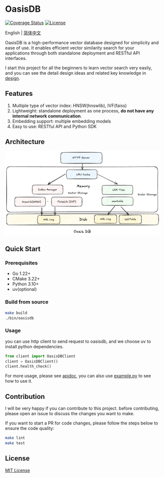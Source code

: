 # OasisDB

[![Coverage Status](https://coveralls.io/repos/github/lizzy-0323/oasisdb/badge.svg?branch=main)](https://coveralls.io/github/lizzy-0323/oasisdb?branch=main)
[![License](https://img.shields.io/badge/License-MIT-blue.svg)](https://opensource.org/licenses/MIT)
<!-- ![logo](./docs/images/logo.png) -->

<!-- [![Build](https://github.com/lizzy-0323/oasisdb/actions/workflows/push_pr.yml/badge.svg)](https://github.com/lizzy-0323/oasisdb/actions/workflows/push_pr.yml) -->

English | [简体中文](readmd-CN.md)

OasisDB is a high-performance vector database designed for simplicity and ease of use. It enables efficient vector similarity search for your applications through both standalone deployment and RESTful API interfaces.

I start this project for all the beginners to learn vector search very easily, and you can see the detail design ideas and related key knowledge in [design](docs/design.md).

## Features

1. Multiple type of vector index: HNSW(hnswlib), IVF(faiss)
2. Lightweight: standalone deployment as one process, **do not have any internal network communication**.
3. Embedding support: multiple embedding models
4. Easy to use: RESTful API and Python SDK

## Architecture

![Architecture](./docs/images/architecture.png)

## Quick Start

### Prerequisites

- Go 1.22+
- CMake 3.22+
- Python 3.10+
- uv(optional)

### Build from source

```bash
make build
./bin/oasisdb
```

### Usage

you can use http client to send request to oasisdb, and we choose uv to install python dependencies.

```python
from client import OasisDBClient
client = OasisDBClient()
client.health_check()
```
For more usage, please see [apidoc](docs/api.md),
you can also use [example.py](example.py) to see how to use it.

## Contribution

I will be very happy if you can contribute to this project. before contributing, please open an issue to discuss the changes you want to make.

If you want to start a PR for code changes, please follow the steps below to ensure the code quality:

```bash
make lint
make test
```

## License

[MIT License](LICENSE)
